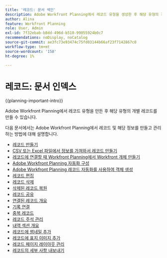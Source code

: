 ```yaml
---
title: '레코드: 문서 색인'
description: Adobe Workfront Planning에서 레코드 유형을 생성한 후 해당 유형의 개별 레코드를 생성할 수 있습니다. 다음 문서에서는 Adobe Workfront Planning에서 레코드와 해당 정보를 만들고 관리하는 방법을 설명합니다.
author: Alina
feature: Workfront Planning
role: User, Admin
exl-id: 7f32ebab-b8dd-496d-b510-99055924b0c7
recommendations: noDisplay, noCatalog
source-git-commit: ae3fc73e93474c75fd03144b66af23f7142867c0
workflow-type: tm+mt
source-wordcount: '158'
ht-degree: 1%

---
```



# 레코드: 문서 인덱스

<!--<span class="preview">The highlighted information on this page refers to functionality not yet generally available. It is available only in the Preview environment for all customers. After the monthly releases to Production, the same features are also available in the Production environment for customers who enabled fast releases. </span>   

<span class="preview">For information about fast releases, see [Enable or disable fast releases for your organization](/help/quicksilver/administration-and-setup/set-up-workfront/configure-system-defaults/enable-fast-release-process.md). </span>-->

{{planning-important-intro}}

Adobe Workfront Planning에서 레코드 유형을 만든 후 해당 유형의 개별 레코드를 만들 수 있습니다.

다음 문서에서는 Adobe Workfront Planning에서 레코드 및 해당 정보를 만들고 관리하는 방법에 대해 설명합니다.

* [레코드 만들기](/help/quicksilver/planning/records/create-records.md)
* [CSV 또는 Excel 파일에서 정보를 가져와서 레코드 만들기](/help/quicksilver/planning/records/import-file-to-create-records.md)
* [레코드에 연결할 때 Workfront Planning에서 Workfront 개체 만들기](/help/quicksilver/planning/records/create-workfront-objects-from-workfront-planning.md)
* [Adobe Workfront Planning 자동화 구성](/help/quicksilver/planning/records/configure-automations-to-create-records.md)
* [Adobe Workfront Planning 레코드 자동화를 사용하여 객체 생성](/help/quicksilver/planning/records/create-wf-objects-using-planning-automations.md)
* [레코드 편집](/help/quicksilver/planning/records/edit-records.md)
* [레코드 삭제](/help/quicksilver/planning/records/delete-records.md)
* [삭제된 레코드 복원](/help/quicksilver/planning/records/restore-deleted-records.md)
* [레코드 공유](/help/quicksilver/planning/records/share-records.md)
* [연결된 레코드 개요](/help/quicksilver/planning/records/connected-records-overview.md)
* [기록 연결](/help/quicksilver/planning/records/connect-records.md)
* [중복 레코드](/help/quicksilver/planning/records/copy-or-duplicate-records.md)
* [레코드 주석 관리](/help/quicksilver/planning/records/manage-record-comments.md)
* [내역 섹션 개요](/help/quicksilver/planning/records/history-section-overview.md)
* [레코드에 썸네일 추가](/help/quicksilver/planning/records/add-thumbnails-to-records.md)
* [레코드에 표지 이미지 추가](/help/quicksilver/planning/records/add-a-cover-image-to-a-record.md)
* [레코드 페이지 레이아웃 관리](/help/quicksilver/planning/records/manage-the-record-page.md)
* [레코드의 세부 사항 내보내기](/help/quicksilver/planning/records/export-the-record-page.md)
